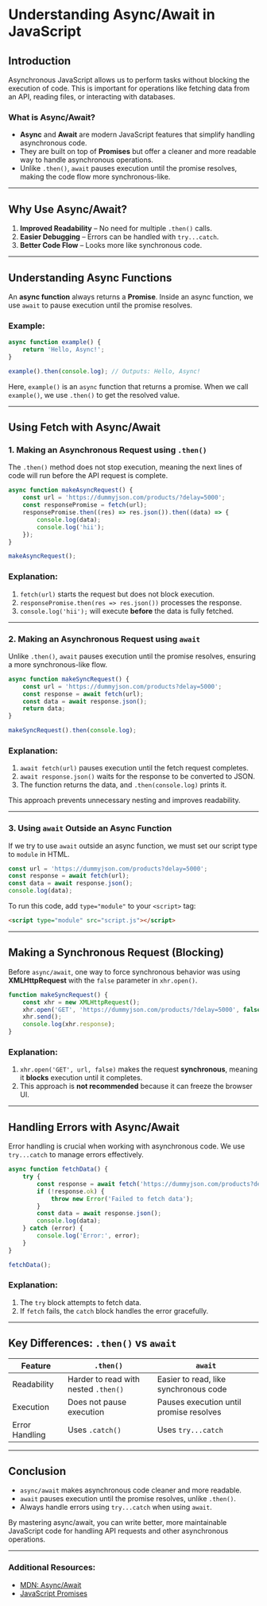 # Understanding Async/Await in JavaScript

## Introduction
Asynchronous JavaScript allows us to perform tasks without blocking the execution of code. This is important for operations like fetching data from an API, reading files, or interacting with databases.

### What is Async/Await?
- **Async** and **Await** are modern JavaScript features that simplify handling asynchronous code.
- They are built on top of **Promises** but offer a cleaner and more readable way to handle asynchronous operations.
- Unlike `.then()`, `await` pauses execution until the promise resolves, making the code flow more synchronous-like.

---

## Why Use Async/Await?
1. **Improved Readability** – No need for multiple `.then()` calls.
2. **Easier Debugging** – Errors can be handled with `try...catch`.
3. **Better Code Flow** – Looks more like synchronous code.

---

## Understanding Async Functions
An **async function** always returns a **Promise**. Inside an async function, we use `await` to pause execution until the promise resolves.

### Example:
```javascript
async function example() {
    return 'Hello, Async!';
}

example().then(console.log); // Outputs: Hello, Async!
```

Here, `example()` is an `async` function that returns a promise. When we call `example()`, we use `.then()` to get the resolved value.

---

## Using Fetch with Async/Await
### 1. Making an Asynchronous Request using `.then()`
The `.then()` method does not stop execution, meaning the next lines of code will run before the API request is complete.

```javascript
async function makeAsyncRequest() {
    const url = 'https://dummyjson.com/products/?delay=5000';
    const responsePromise = fetch(url);
    responsePromise.then((res) => res.json()).then((data) => {
        console.log(data);
        console.log('hii');
    });
}

makeAsyncRequest();
```

### Explanation:
1. `fetch(url)` starts the request but does not block execution.
2. `responsePromise.then(res => res.json())` processes the response.
3. `console.log('hii');` will execute **before** the data is fully fetched.

---

### 2. Making an Asynchronous Request using `await`
Unlike `.then()`, `await` pauses execution until the promise resolves, ensuring a more synchronous-like flow.

```javascript
async function makeSyncRequest() {
    const url = 'https://dummyjson.com/products?delay=5000';
    const response = await fetch(url);
    const data = await response.json();
    return data;
}

makeSyncRequest().then(console.log);
```

### Explanation:
1. `await fetch(url)` pauses execution until the fetch request completes.
2. `await response.json()` waits for the response to be converted to JSON.
3. The function returns the data, and `.then(console.log)` prints it.

This approach prevents unnecessary nesting and improves readability.

---

### 3. Using `await` Outside an Async Function
If we try to use `await` outside an async function, we must set our script type to `module` in HTML.

```javascript
const url = 'https://dummyjson.com/products?delay=5000';
const response = await fetch(url);
const data = await response.json();
console.log(data);
```

To run this code, add `type="module"` to your `<script>` tag:
```html
<script type="module" src="script.js"></script>
```

---

## Making a Synchronous Request (Blocking)
Before `async/await`, one way to force synchronous behavior was using **XMLHttpRequest** with the `false` parameter in `xhr.open()`.

```javascript
function makeSyncRequest() {
    const xhr = new XMLHttpRequest();
    xhr.open('GET', 'https://dummyjson.com/products/?delay=5000', false); // `false` makes it synchronous
    xhr.send();
    console.log(xhr.response);
}
```

### Explanation:
1. `xhr.open('GET', url, false)` makes the request **synchronous**, meaning it **blocks** execution until it completes.
2. This approach is **not recommended** because it can freeze the browser UI.

---

## Handling Errors with Async/Await
Error handling is crucial when working with asynchronous code. We use `try...catch` to manage errors effectively.

```javascript
async function fetchData() {
    try {
        const response = await fetch('https://dummyjson.com/products?delay=5000');
        if (!response.ok) {
            throw new Error('Failed to fetch data');
        }
        const data = await response.json();
        console.log(data);
    } catch (error) {
        console.log('Error:', error);
    }
}

fetchData();
```

### Explanation:
1. The `try` block attempts to fetch data.
2. If `fetch` fails, the `catch` block handles the error gracefully.

---

## Key Differences: `.then()` vs `await`
| Feature | `.then()` | `await` |
|---------|----------|--------|
| Readability | Harder to read with nested `.then()` | Easier to read, like synchronous code |
| Execution | Does not pause execution | Pauses execution until promise resolves |
| Error Handling | Uses `.catch()` | Uses `try...catch` |

---

## Conclusion
- `async/await` makes asynchronous code cleaner and more readable.
- `await` pauses execution until the promise resolves, unlike `.then()`.
- Always handle errors using `try...catch` when using `await`.

By mastering async/await, you can write better, more maintainable JavaScript code for handling API requests and other asynchronous operations.

---
### Additional Resources:
- [MDN: Async/Await](https://developer.mozilla.org/en-US/docs/Learn/JavaScript/Asynchronous/Promises)
- [JavaScript Promises](https://developer.mozilla.org/en-US/docs/Web/JavaScript/Reference/Global_Objects/Promise)


